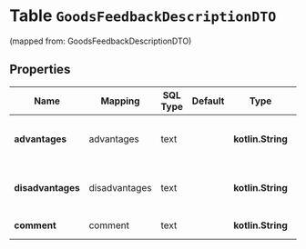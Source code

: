 
# Table `GoodsFeedbackDescriptionDTO`
(mapped from: GoodsFeedbackDescriptionDTO)

## Properties
Name | Mapping | SQL Type | Default | Type | Description | Notes
---- | ------- | -------- | ------- | ---- | ----------- | -----
**advantages** | advantages | text |  | **kotlin.String** | Описание плюсов товара в отзыве. |  [optional]
**disadvantages** | disadvantages | text |  | **kotlin.String** | Описание минусов товара в отзыве. |  [optional]
**comment** | comment | text |  | **kotlin.String** | Комментарий в отзыве. |  [optional]





